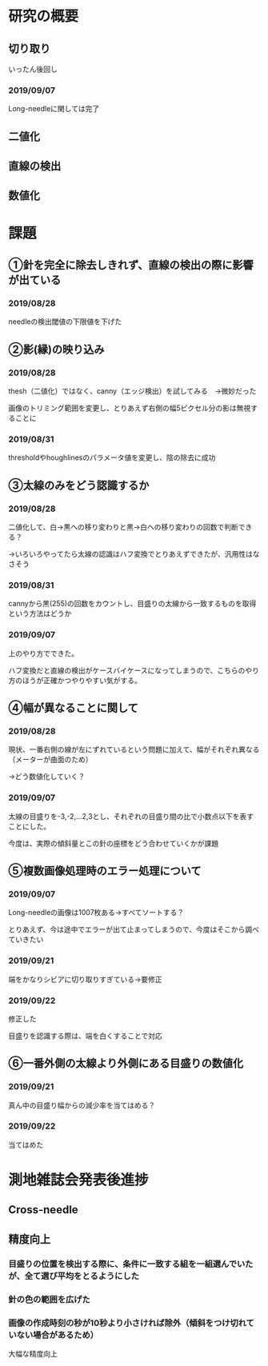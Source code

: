 # 研究の概要

## 切り取り

いったん後回し

### 2019/09/07

Long-needleに関しては完了

## 二値化

## 直線の検出

## 数値化

# 課題

## ①針を完全に除去しきれず、直線の検出の際に影響が出ている

### 2019/08/28

needleの検出閾値の下限値を下げた

## ②影(縁)の映り込み

### 2019/08/28

thesh（二値化）ではなく、canny（エッジ検出）を試してみる　→微妙だった

画像のトリミング範囲を変更し、とりあえず右側の幅5ピクセル分の影は無視することに

### 2019/08/31

thresholdやhoughlinesのパラメータ値を変更し、陰の除去に成功

## ③太線のみをどう認識するか

### 2019/08/28

二値化して、白→黒への移り変わりと黒→白への移り変わりの回数で判断できる？

→いろいろやってたら太線の認識はハフ変換でとりあえずできたが、汎用性はなさそう

### 2019/08/31

cannyから黒(255)の回数をカウントし、目盛りの太線から一致するものを取得という方法はどうか

### 2019/09/07

上のやり方でできた。

ハフ変換だと直線の検出がケースバイケースになってしまうので、こちらのやり方のほうが正確かつやりやすい気がする。

## ④幅が異なることに関して

### 2019/08/28

現状、一番右側の線が左にずれているという問題に加えて、幅がそれぞれ異なる（メーターが曲面のため）

→どう数値化していく？

### 2019/09/07

太線の目盛りを-3,-2,…2,3とし、それぞれの目盛り間の比で小数点以下を表すことにした。

今度は、実際の傾斜量とこの針の座標をどう合わせていくかが課題

## ⑤複数画像処理時のエラー処理について

### 2019/09/07 

Long-needleの画像は1007枚ある→すべてソートする？

とりあえず、今は途中でエラーが出て止まってしまうので、今度はそこから調べていきたい

### 2019/09/21

端をかなりシビアに切り取りすぎている→要修正

### 2019/09/22

修正した

目盛りを認識する際は、端を白くすることで対応

## ⑥一番外側の太線より外側にある目盛りの数値化

### 2019/09/21
真ん中の目盛り幅からの減少率を当てはめる？

### 2019/09/22

当てはめた

# 測地雑誌会発表後進捗

## Cross-needle

## 精度向上

### 目盛りの位置を検出する際に、条件に一致する組を一組選んでいたが、全て選び平均をとるようにした

### 針の色の範囲を広げた

### 画像の作成時刻の秒が10秒より小さければ除外（傾斜をつけ切れていない場合があるため）

大幅な精度向上